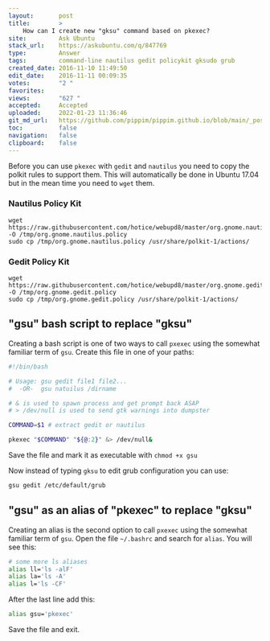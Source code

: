 ```yaml
---
layout:       post
title:        >
    How can I create new "gksu" command based on pkexec?
site:         Ask Ubuntu
stack_url:    https://askubuntu.com/q/847769
type:         Answer
tags:         command-line nautilus gedit policykit gksudo grub
created_date: 2016-11-10 11:49:50
edit_date:    2016-11-11 00:09:35
votes:        "2 "
favorites:    
views:        "627 "
accepted:     Accepted
uploaded:     2022-01-23 11:36:46
git_md_url:   https://github.com/pippim/pippim.github.io/blob/main/_posts/2016/2016-11-10-How-can-I-create-new-^gksu^-command-based-on-pkexec^.md
toc:          false
navigation:   false
clipboard:    false
---
```


Before you can use `pkexec` with `gedit` and `nautilus` you need to copy the polkit rules to support them. This will automatically be done in Ubuntu 17.04 but in the mean time you need to `wget` them.

### Nautilus Policy Kit

``` 
wget https://raw.githubusercontent.com/hotice/webupd8/master/org.gnome.nautilus.policy -O /tmp/org.gnome.nautilus.policy
sudo cp /tmp/org.gnome.nautilus.policy /usr/share/polkit-1/actions/
```

### Gedit Policy Kit

``` 
wget https://raw.githubusercontent.com/hotice/webupd8/master/org.gnome.gedit.policy -O /tmp/org.gnome.gedit.policy
sudo cp /tmp/org.gnome.gedit.policy /usr/share/polkit-1/actions/
```

## "gsu" bash script to replace "gksu"

Creating a bash script is one of two ways to call `pxexec` using the somewhat familiar term of `gsu`. Create this file in one of your paths:



``` bash
#!/bin/bash

# Usage: gsu gedit file1 file2...
#  -OR-  gsu natuilus /dirname

# & is used to spawn process and get prompt back ASAP
# > /dev/null is used to send gtk warnings into dumpster

COMMAND=$1 # extract gedit or nautilus

pkexec "$COMMAND" "${@:2}" &> /dev/null&
```

Save the file and mark it as executable with `chmod +x gsu`

Now instead of typing `gksu` to edit grub configuration you can use:

``` bash
gsu gedit /etc/default/grub
```

## "gsu" as an alias of "pkexec" to replace "gksu"

Creating an alias is the second option to call `pxexec` using the somewhat familiar term of `gsu`. Open the file `~/.bashrc` and search for `alias`. You will see this:

``` bash
# some more ls aliases
alias ll='ls -alF'
alias la='ls -A'
alias l='ls -CF'
```

After the last line add this:

``` bash
alias gsu='pkexec'
```

Save the file and exit.

